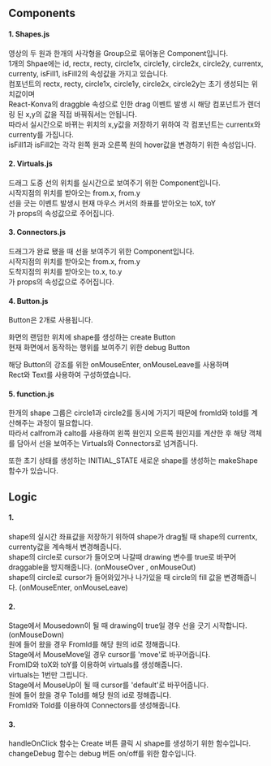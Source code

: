 ## **Components**

#### 1. Shapes.js
영상의 두 원과 한개의 사각형을 Group으로 묶어놓은 Component입니다.  
1개의 Shpae에는 id, rectx, recty, circle1x, circle1y, circle2x, circle2y, currentx, currenty, isFill1, isFill2의 속성값을 가지고 있습니다.  
컴포넌트의 rectx, recty, circle1x, circle1y, circle2x, circle2y는 초기 생성되는 위치값이며  
React-Konva의 draggble 속성으로 인한 drag 이벤트 발생 시 해당 컴포넌트가 렌더링 된 x,y의 값을 직접 바꿔줘서는 안됩니다.  
따라서 실시간으로 바뀌는 위치의 x,y값을 저장하기 위하여 각 컴포넌트는 currentx와 currenty를 가집니다.  
isFill1과 isFill2는 각각 왼쪽 원과 오른쪽 원의 hover값을 변경하기 위한 속성입니다.  

#### 2. Virtuals.js
드래그 도중 선의 위치를 실시간으로 보여주기 위한 Component입니다.  
시작지점의 위치를 받아오는 from.x, from.y  
선을 긋는 이벤트 발생시 현재 마우스 커서의 좌표를 받아오는 toX, toY  
가 props의 속성값으로 주어집니다.  

#### 3. Connectors.js
드래그가 완료 됐을 때 선을 보여주기 위한 Component입니다.  
시작지점의 위치를 받아오는 from.x, from.y  
도착지점의 위치를 받아오는 to.x, to.y  
가 props의 속성값으로 주어집니다.  

#### 4. Button.js
Button은 2개로 사용됩니다.  
  
화면의 랜덤한 위치에 shape를 생성하는 create Button  
현재 화면에서 동작하는 행위를 보여주기 위한 debug Button  
  
해당 Button의 강조를 위한 onMouseEnter, onMouseLeave를 사용하며  
Rect와 Text를 사용하여 구성하였습니다.  

#### 5. function.js
한개의 shape 그룹은 circle1과 circle2를 동시에 가지기 때문에 fromId와 toId를 계산해주는 과정이 필요합니다.  
따라서 calfrom과 calto를 사용하여 왼쪽 원인지 오른쪽 원인지를 계산한 후 해당 객체를 담아서 선을 보여주는 Virtuals와 Connectors로 넘겨줍니다.  
  
또한 초기 상태를 생성하는 INITIAL_STATE 새로운 shape를 생성하는 makeShape 함수가 있습니다.  


## **Logic**

#### 1.
shape의 실시간 좌표값을 저장하기 위하여 shape가 drag될 때 shape의 currentx, currenty값을 계속해서 변경해줍니다.  
shape의 circle로 cursor가 들어오며 나갈때 drawing 변수를 true로 바꾸어 draggable을 방지해줍니다. (onMouseOver , onMouseOut)  
shape의 circle로 cursor가 들어와있거나 나가있을 때 circle의 fill 값을 변경해줍니다. (onMouseEnter, onMouseLeave)  
  
#### 2.
Stage에서 Mousedown이 될 때 drawing이 true일 경우 선을 긋기 시작합니다. (onMouseDown)  
  원에 들어 왔을 경우 FromId를 해당 원의 id로 정해줍니다.  
Stage에서 MouseMove일 경우 cursor를 'move'로 바꾸어줍니다.  
  FromID와 toX와 toY를 이용하여 virtuals를 생성해줍니다.  
  virtuals는 1번만 그립니다.  
Stage에서 MouseUp이 될 때 cursor를 'default'로 바꾸어줍니다.  
  원에 들어 왔을 경우 ToId를 해당 원의 id로 정해줍니다.  
  FromId와 ToId를 이용하여 Connectors를 생성해줍니다.  
  
#### 3.
handleOnClick 함수는 Create 버튼 클릭 시 shape를 생성하기 위한 함수입니다.  
changeDebug 함수는 debug 버튼 on/off를 위한 함수입니다.  
